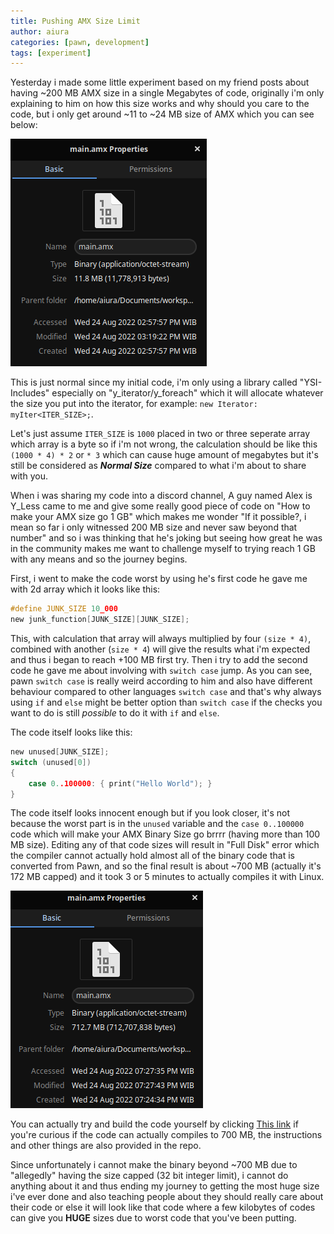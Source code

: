 ```yaml
---
title: Pushing AMX Size Limit
author: aiura
categories: [pawn, development]
tags: [experiment]
---
```


Yesterday i made some little experiment based on my friend posts about having ~200 MB AMX size in a single Megabytes of code, originally i'm only explaining to him on how this size works and why should you care to the code, but i only get around ~11 to ~24 MB size of AMX which you can see below:

![Me having 11 MB AMX Size](/assets/img/2022-08-25/first-size.png)

This is just normal since my initial code, i'm only using a library called "YSI-Includes" especially on "y\_iterator/y\_foreach" which it will allocate whatever the size you put into the iterator, for example: `new Iterator: myIter<ITER_SIZE>;`. 

Let's just assume `ITER_SIZE` is `1000` placed in two or three seperate array which array is a byte so if i'm not wrong, the calculation should be like this `(1000 * 4) * 2` or `* 3` which can cause huge amount of megabytes but it's still be considered as ___Normal Size___ compared to what i'm about to share with you.

When i was sharing my code into a discord channel, A guy named Alex is Y\_Less came to me and give some really good piece of code on "How to make your AMX size go 1 GB" which makes me wonder "If it possible?, i mean so far i only witnessed 200 MB size and never saw beyond that number" and so i was thinking that he's joking but seeing how great he was in the community makes me want to challenge myself to trying reach 1 GB with any means and so the journey begins.

First, i went to make the code worst by using he's first code he gave me with 2d array which it looks like this:

```c
#define JUNK_SIZE 10_000
new junk_function[JUNK_SIZE][JUNK_SIZE];
```

This, with calculation that array will always multiplied by four `(size * 4)`, combined with another (`size * 4`) will give the results what i'm expected and thus i began to reach +100 MB first try. Then i try to add the second code he gave me about involving with `switch case` jump. As you can see, pawn `switch case` is really weird according to him and also have different behaviour compared to other languages `switch case` and that's why always using `if` and `else` might be better option than `switch case` if the checks you want to do is still _possible_ to do it with `if` and `else`.

The code itself looks like this:

```c
new unused[JUNK_SIZE];
switch (unused[0])
{
    case 0..100000: { print("Hello World"); } 
}
```

The code itself looks innocent enough but if you look closer, it's not because the worst part is in the `unused` variable and the `case 0..100000` code which will make your AMX Binary Size go brrrr (having more than 100 MB size). Editing any of that code sizes will result in "Full Disk" error which the compiler cannot actually hold almost all of the binary code that is converted from Pawn, and so the final result is about ~700 MB (actually it's 172 MB capped) and it took 3 or 5 minutes to actually compiles it with Linux.

![Look mom, i did it](/assets/img/2022-08-25/final-size.png)

You can actually try and build the code yourself by clicking [This link](https://github.com/Aiuraa/test-pawn-size) if you're curious if the code can actually compiles to 700 MB, the instructions and other things are also provided in the repo.

Since unfortunately i cannot make the binary beyond ~700 MB due to "allegedly" having the size capped (32 bit integer limit), i cannot do anything about it and thus ending my journey to getting the most huge size i've ever done and also teaching people about they should really care about their code or else it will look like that code where a few kilobytes of codes can give you __HUGE__ sizes due to worst code that you've been putting. 
